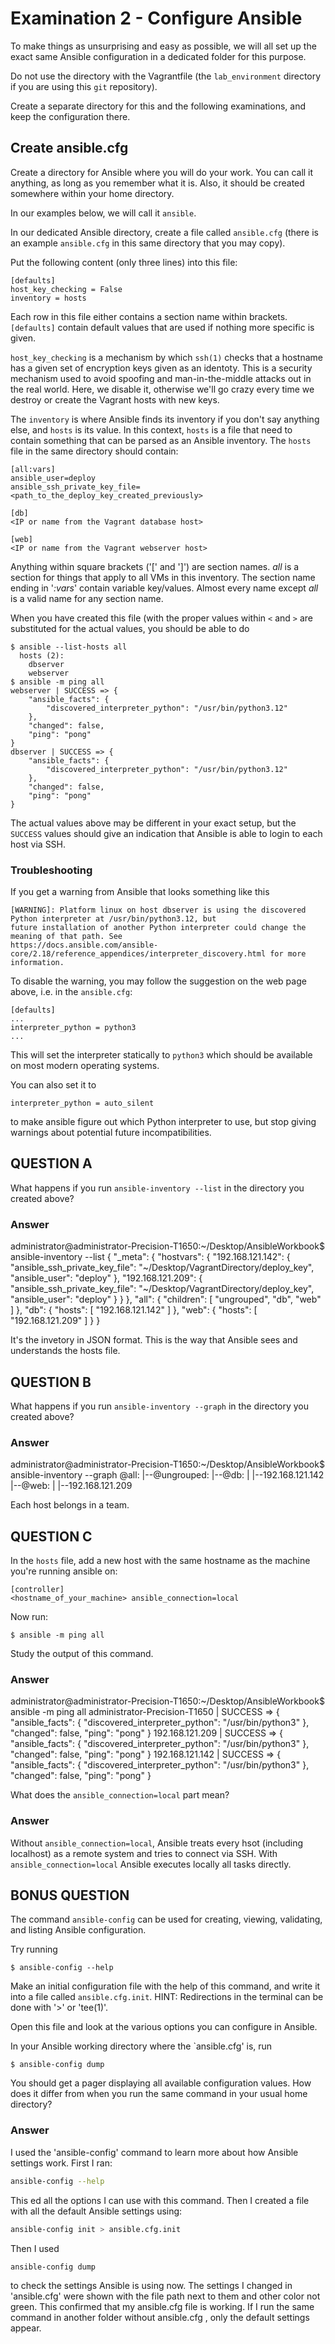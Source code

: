 # Examination 2 - Configure Ansible

To make things as unsurprising and easy as possible, we will all set up
the exact same Ansible configuration in a dedicated folder for this purpose.

Do not use the directory with the Vagrantfile (the `lab_environment` directory
if you are using this `git` repository).

Create a separate directory for this and the following examinations, and keep
the configuration there.

## Create ansible.cfg

Create a directory for Ansible where you will do your work. You can call it
anything, as long as you remember what it is. Also, it should be created
somewhere within your home directory.

In our examples below, we will call it `ansible`.

In our dedicated Ansible directory, create a file called `ansible.cfg`
(there is an example `ansible.cfg` in this same directory that you
 may copy).

Put the following content (only three lines) into this file:

    [defaults]
    host_key_checking = False
    inventory = hosts

Each row in this file either contains a section name within brackets.
`[defaults]` contain default values that are used if nothing more specific
is given.

`host_key_checking` is a mechanism by which `ssh(1)` checks that a hostname
has a given set of encryption keys given as an identoty. This is a security
mechanism used to avoid spoofing and man-in-the-middle attacks out in the
real world. Here, we disable it, otherwise we'll go crazy every time we
destroy or create the Vagrant hosts with new keys.

The `inventory` is where Ansible finds its inventory if you don't say
anything else, and `hosts` is its value. In this context, `hosts` is a file
that need to contain something that can be parsed as an Ansible inventory.
The `hosts` file in the same directory should contain:

    [all:vars]
    ansible_user=deploy
    ansible_ssh_private_key_file=<path_to_the_deploy_key_created_previously>

    [db]
    <IP or name from the Vagrant database host>

    [web]
    <IP or name from the Vagrant webserver host>

Anything within square brackets ('[' and ']') are section names. _all_ is a section
for things that apply to all VMs in this inventory. The section name ending in
'_:vars_' contain variable key/values. Almost every name except _all_ is a valid
name for any section name.

When you have created this file (with the proper values within `<` and `>` are
substituted for the actual values, you should be able to do

    $ ansible --list-hosts all
      hosts (2):
        dbserver
        webserver
    $ ansible -m ping all
    webserver | SUCCESS => {
        "ansible_facts": {
            "discovered_interpreter_python": "/usr/bin/python3.12"
        },
        "changed": false,
        "ping": "pong"
    }
    dbserver | SUCCESS => {
        "ansible_facts": {
            "discovered_interpreter_python": "/usr/bin/python3.12"
        },
        "changed": false,
        "ping": "pong"
    }

The actual values above may be different in your exact setup, but the `SUCCESS`
values should give an indication that Ansible is able to login to each host
via SSH.

### Troubleshooting

If you get a warning from Ansible that looks something like this

    [WARNING]: Platform linux on host dbserver is using the discovered Python interpreter at /usr/bin/python3.12, but
    future installation of another Python interpreter could change the meaning of that path. See
    https://docs.ansible.com/ansible-core/2.18/reference_appendices/interpreter_discovery.html for more information.

To disable the warning, you may follow the suggestion on the web page above, i.e. in the `ansible.cfg`:

    [defaults]
    ...
    interpreter_python = python3
    ...

This will set the interpreter statically to `python3` which should be available on most modern operating systems.

You can also set it to

    interpreter_python = auto_silent

to make ansible figure out which Python interpreter to use, but stop giving warnings about potential future
incompatibilities.

## QUESTION A

What happens if you run `ansible-inventory --list` in the directory you created above?
### Answer
administrator@administrator-Precision-T1650:~/Desktop/AnsibleWorkbook$ ansible-inventory --list
{
    "_meta": {
        "hostvars": {
            "192.168.121.142": {
                "ansible_ssh_private_key_file": "~/Desktop/VagrantDirectory/deploy_key",
                "ansible_user": "deploy"
            },
            "192.168.121.209": {
                "ansible_ssh_private_key_file": "~/Desktop/VagrantDirectory/deploy_key",
                "ansible_user": "deploy"
            }
        }
    },
    "all": {
        "children": [
            "ungrouped",
            "db",
            "web"
        ]
    },
    "db": {
        "hosts": [
            "192.168.121.142"
        ]
    },
    "web": {
        "hosts": [
            "192.168.121.209"
        ]
    }
}

It's the invetory in JSON format. This is the way that Ansible sees and understands the hosts file. 

## QUESTION B

What happens if you run `ansible-inventory --graph` in the directory you created above?
### Answer
administrator@administrator-Precision-T1650:~/Desktop/AnsibleWorkbook$ ansible-inventory --graph
@all:
  |--@ungrouped:
  |--@db:
  |  |--192.168.121.142
  |--@web:
  |  |--192.168.121.209

Each host belongs in a team.

## QUESTION C

In the `hosts` file, add a new host with the same hostname as the machine you're running
ansible on:

    [controller]
    <hostname_of_your_machine> ansible_connection=local

Now run:

    $ ansible -m ping all

Study the output of this command.

### Answer
administrator@administrator-Precision-T1650:~/Desktop/AnsibleWorkbook$ ansible -m ping all
administrator-Precision-T1650 | SUCCESS => {
    "ansible_facts": {
        "discovered_interpreter_python": "/usr/bin/python3"
    },
    "changed": false,
    "ping": "pong"
}
192.168.121.209 | SUCCESS => {
    "ansible_facts": {
        "discovered_interpreter_python": "/usr/bin/python3"
    },
    "changed": false,
    "ping": "pong"
}
192.168.121.142 | SUCCESS => {
    "ansible_facts": {
        "discovered_interpreter_python": "/usr/bin/python3"
    },
    "changed": false,
    "ping": "pong"
}


What does the `ansible_connection=local` part mean?
### Answer
Without  `ansible_connection=local`, Ansible treats every hsot (including localhost) as a remote
system and tries to connect via SSH. With  `ansible_connection=local` Ansible executes locally all tasks directly.

## BONUS QUESTION

The command `ansible-config` can be used for creating, viewing, validating, and listing
Ansible configuration.

Try running

    $ ansible-config --help

Make an initial configuration file with the help of this command, and write it into a file
called `ansible.cfg.init`. HINT: Redirections in the terminal can be done with '>' or 'tee(1)'.

Open this file and look at the various options you can configure in Ansible.

In your Ansible working directory where the `ansible.cfg' is, run

    $ ansible-config dump

You should get a pager displaying all available configuration values. How does it differ
from when you run the same command in your usual home directory?

### Answer
I used the 'ansible-config' command to learn more about how Ansible settings work.
First I ran:
```bash
ansible-config --help
```
This ed all the options I can use with this command.
Then I created a file with all the default Ansible settings using:

```bash
ansible-config init > ansible.cfg.init
```
Then I used
```bash
ansible-config dump
```
to check the settings Ansible is using now. The settings I changed in 'ansible.cfg' were shown with the file path next to them and other color not green. This confirmed that my ansible.cfg file is working.
If I run the same command in another folder without ansible.cfg , only the default settings appear.

